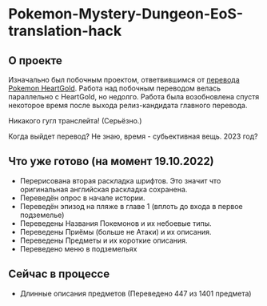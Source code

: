 # Pokemon-Mystery-Dungeon-EoS-translation-hack

## О проекте
Изначально был побочным проектом, ответвившимся от [перевода Pokemon HeartGold](https://github.com/Pojirianets/Pokemon-HG-Ru-translation-hack). Работа над побочным переводом велась параллельно с HeartGold, но недолго. Работа была возобновлена спустя некоторое время после выхода релиз-кандидата главного перевода.

Никакого гугл транслейта! (Серьёзно.)

Когда выйдет перевод? Не знаю, время - субьективная вещь. 2023 год?

## Что уже готово (на момент 19.10.2022)
- Перерисована вторая раскладка шрифтов. Это значит что оригинальная английская раскладка сохранена.
- Переведён опрос в начале истории.
- Переведён эпизод на пляже в главе 1 (вплоть до входа в первое подземелье)
- Переведены Названия Покемонов и их небоевые типы.
- Переведены Приёмы (больше не Атаки) и их описания.
- Переведены Предметы и их короткие описания.
- Переведено меню в подземельях

## Сейчас в процессе
- Длинные описания предметов (Переведено 447 из 1401 предмета)
